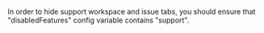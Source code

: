 In order to hide support workspace and issue tabs, you should ensure that 
"disabledFeatures" config variable contains "support".
